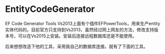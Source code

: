 # EntityCodeGenerator
EF Code  Generator Tools
Vs2013上面有个插件EFPowerTools，用来生产entity实体代码的。目前官方只支持到Vs2013，虽然经过网上网友的方法，修改支持版本号，可以在Vs2015上安装。安装后连接远程数据库还是不能使用。

后来想想改造下他的工具，采用我自己的数据库连接。就有了下面的工具。
